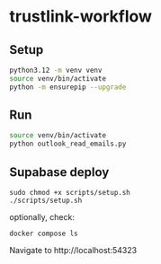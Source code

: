# trustlink-workflow


## Setup

```bash
python3.12 -m venv venv
source venv/bin/activate
python -m ensurepip --upgrade
```

## Run

```bash
source venv/bin/activate
python outlook_read_emails.py
```


## Supabase deploy

```
sudo chmod +x scripts/setup.sh
./scripts/setup.sh
```

optionally, check:
```
docker compose ls
```

Navigate to http://localhost:54323